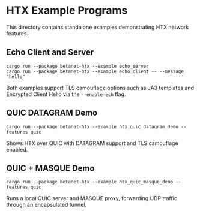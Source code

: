 # HTX Example Programs

This directory contains standalone examples demonstrating HTX network features.

## Echo Client and Server

```
cargo run --package betanet-htx --example echo_server
cargo run --package betanet-htx --example echo_client -- --message "hello"
```

Both examples support TLS camouflage options such as JA3 templates and
Encrypted Client Hello via the `--enable-ech` flag.

## QUIC DATAGRAM Demo

```
cargo run --package betanet-htx --example htx_quic_datagram_demo --features quic
```

Shows HTX over QUIC with DATAGRAM support and TLS camouflage enabled.

## QUIC + MASQUE Demo

```
cargo run --package betanet-htx --example htx_quic_masque_demo --features quic
```

Runs a local QUIC server and MASQUE proxy, forwarding UDP traffic through an
encapsulated tunnel.
